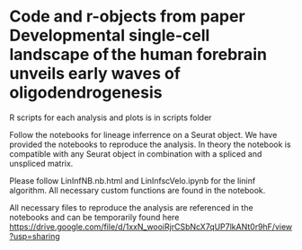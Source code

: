 # Code and r-objects from paper Developmental single-cell landscape of the human forebrain unveils early waves of oligodendrogenesis 
R scripts for each analysis and plots is in scripts folder

Follow the notebooks for lineage inferrence on a Seurat object. We have provided the notebooks to reproduce the analysis. In theory the notebook is compatible with any Seurat object in combination with a spliced and unspliced matrix. 

Please follow LinInfNB.nb.html and LinInfscVelo.ipynb for the lininf algorithm. All necessary custom functions are found in the notebook.

All necessary files to reproduce the analysis are referenced in the notebooks and can be temporarily found here https://drive.google.com/file/d/1xxN_wooiRjrCSbNcX7qUP7lkANt0r9hF/view?usp=sharing 
